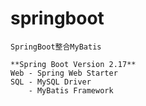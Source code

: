 # springboot
    SpringBoot整合MyBatis
    
    **Spring Boot Version 2.17**
    Web - Spring Web Starter
    SQL - MySQL Driver
        - MyBatis Framework